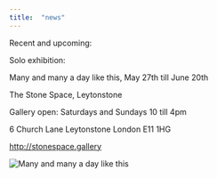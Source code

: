 ```yaml
---
title:  "news"
---
```

Recent and upcoming:

Solo exhibition:

Many and many a day like this, May 27th till June 20th

The Stone Space, Leytonstone

Gallery open: Saturdays and Sundays 10 till 4pm

6 Church Lane
Leytonstone
London E11 1HG

http://stonespace.gallery

![Many and many a day like this](/img/manyandmany.jpg)
